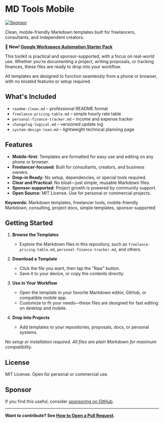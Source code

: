 # MD Tools Mobile

[![Sponsor](https://img.shields.io/badge/sponsor-❤️-ff69b4?style=flat)](https://github.com/sponsors/Bravo19er)

Clean, mobile-friendly Markdown templates built for freelancers, consultants,
and independent creators.

**🚀 New! [Google Workspace Automation Starter Pack](./workspace-automation-starter-pack.md)**

This toolkit is practical and sponsor-supported, with a focus on real-world use.
Whether you’re documenting a project, writing proposals, or tracking finances,
these files are ready to drop into your workflow.

All templates are designed to function seamlessly from a phone or browser,
with no bloated features or setup required.

## What's Included

- `readme-clean.md` – professional README format
- `freelance-pricing-table.md` – simple hourly rate table
- `personal-finance-tracker.md` – income and expense tracker
- `changelog-logical.md` – versioned update log
- `system-design-lean.md` – lightweight technical planning page

## Features

- **Mobile-first**: Templates are formatted for easy use and editing on any
  phone or browser.
- **Freelancer-focused**: Built for consultants, creators, and business owners.
- **Drop-in Ready**: No setup, dependencies, or special tools required.
- **Clear and Practical**: No bloat—just simple, reusable Markdown files.
- **Sponsor-supported**: Project growth is powered by community support.
- **Open Source**: MIT License. Use for personal or commercial projects.

**Keywords:** Markdown templates, freelancer tools, mobile-friendly Markdown,
consulting, project docs, simple templates, sponsor-supported

## Getting Started

1. **Browse the Templates**
   - Explore the Markdown files in this repository, such as
     `freelance-pricing-table.md`, `personal-finance-tracker.md`, and others.

2. **Download a Template**
   - Click the file you want, then tap the "Raw" button.
   - Save it to your device, or copy the contents directly.

3. **Use in Your Workflow**
   - Open the template in your favorite Markdown editor, GitHub, or
     compatible mobile app.
   - Customize to fit your needs—these files are designed for fast editing
     on desktop and mobile.

4. **Drop Into Projects**
   - Add templates to your repositories, proposals, docs, or personal systems.

*No setup or installation required. All files are plain Markdown for maximum
compatibility.*

## License

MIT License. Open for personal or commercial use.

## Sponsor

If you find this useful, consider
[sponsoring on GitHub](https://github.com/sponsors/Bravo19er).

---

**Want to contribute? See
[How to Open a Pull Request](./PULL_REQUEST_DEMO.md).**
